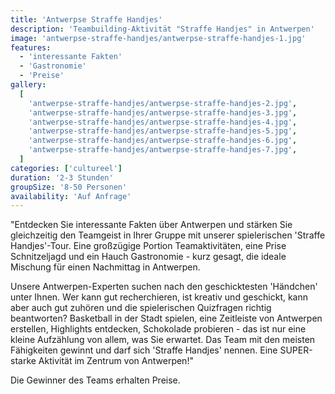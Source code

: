 ```yaml
---
title: 'Antwerpse Straffe Handjes'
description: 'Teambuilding-Aktivität "Straffe Handjes" in Antwerpen'
image: 'antwerpse-straffe-handjes/antwerpse-straffe-handjes-1.jpg'
features:
  - 'interessante Fakten'
  - 'Gastronomie'
  - 'Preise'
gallery:
  [
    'antwerpse-straffe-handjes/antwerpse-straffe-handjes-2.jpg',
    'antwerpse-straffe-handjes/antwerpse-straffe-handjes-3.jpg',
    'antwerpse-straffe-handjes/antwerpse-straffe-handjes-4.jpg',
    'antwerpse-straffe-handjes/antwerpse-straffe-handjes-5.jpg',
    'antwerpse-straffe-handjes/antwerpse-straffe-handjes-6.jpg',
    'antwerpse-straffe-handjes/antwerpse-straffe-handjes-7.jpg',
  ]
categories: ['cultureel']
duration: '2-3 Stunden'
groupSize: '8-50 Personen'
availability: 'Auf Anfrage'
---
```


"Entdecken Sie interessante Fakten über Antwerpen und stärken Sie gleichzeitig den Teamgeist in Ihrer Gruppe mit unserer spielerischen 'Straffe Handjes'-Tour. Eine großzügige Portion Teamaktivitäten, eine Prise Schnitzeljagd und ein Hauch Gastronomie - kurz gesagt, die ideale Mischung für einen Nachmittag in Antwerpen.

Unsere Antwerpen-Experten suchen nach den geschicktesten 'Händchen' unter Ihnen. Wer kann gut recherchieren, ist kreativ und geschickt, kann aber auch gut zuhören und die spielerischen Quizfragen richtig beantworten? Basketball in der Stadt spielen, eine Zeitleiste von Antwerpen erstellen, Highlights entdecken, Schokolade probieren - das ist nur eine kleine Aufzählung von allem, was Sie erwartet. Das Team mit den meisten Fähigkeiten gewinnt und darf sich 'Straffe Handjes' nennen. Eine SUPER-starke Aktivität im Zentrum von Antwerpen!"

Die Gewinner des Teams erhalten Preise.
